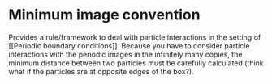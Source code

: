 # Minimum image convention

Provides a rule/framework to deal with particle interactions in the setting of [[Periodic boundary conditions]]. Because you have to consider particle interactions with the periodic images in the infinitely many copies, the minimum distance between two particles must be carefully calculated (think what if the particles are at opposite edges of the box?).